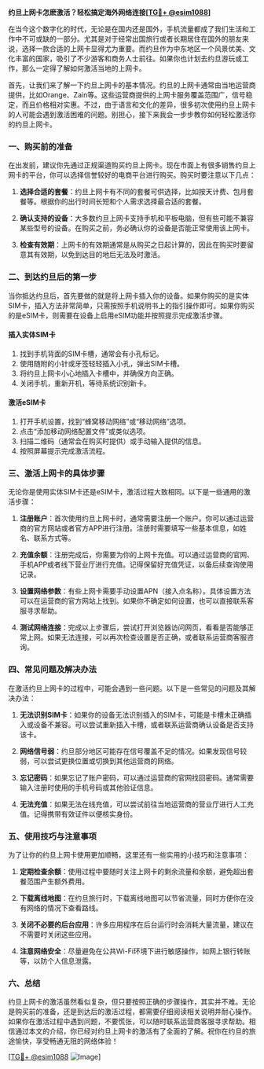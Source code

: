 **约旦上网卡怎麽激活？轻松搞定海外网络连接[[TG💪+ @esim1088](https://t.me/s/esim1088)]**

在当今这个数字化的时代，无论是在国内还是国外，手机流量都成了我们生活和工作中不可或缺的一部分。尤其是对于经常出国旅行或者长期居住在国外的朋友来说，选择一款合适的上网卡显得尤为重要。而约旦作为中东地区一个风景优美、文化丰富的国家，吸引了不少游客和商务人士前往。如果你也计划去约旦游玩或工作，那么一定得了解如何激活当地的上网卡。

首先，让我们来了解一下约旦上网卡的基本情况。约旦的上网卡通常由当地运营商提供，比如Orange、Zain等。这些运营商提供的上网卡服务覆盖范围广，信号稳定，而且价格相对实惠。不过，由于语言和文化的差异，很多初次使用约旦上网卡的人可能会遇到激活困难的问题。别担心，接下来我会一步步教你如何轻松激活你的约旦上网卡。

### **一、购买前的准备**

在出发前，建议你先通过正规渠道购买约旦上网卡。现在市面上有很多销售约旦上网卡的平台，你可以选择信誉较好的电商平台进行购买。购买时要注意以下几点：

1. **选择合适的套餐**：约旦上网卡有不同的套餐可供选择，比如按天计费、包月套餐等。根据你的出行时间长短和个人需求选择最合适的套餐。
   
2. **确认支持的设备**：大多数约旦上网卡支持手机和平板电脑，但有些可能不兼容某些型号的设备。在购买之前，务必确认你的设备是否能正常使用该上网卡。

3. **检查有效期**：上网卡的有效期通常是从购买之日起计算的，因此在购买时要留意其有效期，以免到达目的地后无法及时激活。

### **二、到达约旦后的第一步**

当你抵达约旦后，首先要做的就是将上网卡插入你的设备。如果你购买的是实体SIM卡，插入方法非常简单，只需按照手机说明书上的指引操作即可。如果你购买的是eSIM卡，则需要在设备上启用eSIM功能并按照提示完成激活步骤。

#### **插入实体SIM卡**
1. 找到手机背面的SIM卡槽，通常会有小孔标记。
2. 使用随附的小针或牙签轻轻插入小孔，弹出SIM卡槽。
3. 将约旦上网卡小心地插入卡槽中，并确保方向正确。
4. 关闭手机，重新开机，等待系统识别新卡。

#### **激活eSIM卡**
1. 打开手机设置，找到“蜂窝移动网络”或“移动网络”选项。
2. 点击“添加移动网络配置文件”或类似选项。
3. 扫描二维码（通常会在购买时提供）或手动输入提供的信息。
4. 按照屏幕提示完成激活流程。

### **三、激活上网卡的具体步骤**

无论你是使用实体SIM卡还是eSIM卡，激活过程大致相同。以下是一些通用的激活步骤：

1. **注册账户**：首次使用约旦上网卡时，通常需要注册一个账户。你可以通过运营商的官方网站或者官方APP进行注册。注册时需要填写一些基本信息，如姓名、联系方式等。

2. **充值余额**：注册完成后，你需要为你的上网卡充值。可以通过运营商的官网、手机APP或者线下营业厅进行充值。记得保留好充值凭证，以备后续查询使用记录。

3. **设置网络参数**：有些上网卡需要手动设置APN（接入点名称）。具体设置方法可以在运营商的官方网站上找到。如果你不确定如何设置，也可以直接联系客服寻求帮助。

4. **测试网络连接**：完成以上步骤后，尝试打开浏览器访问网页，看看是否能够正常上网。如果无法连接，可以再次检查设置是否正确，或者联系运营商客服咨询。

### **四、常见问题及解决办法**

在激活约旦上网卡的过程中，可能会遇到一些问题。以下是一些常见的问题及其解决办法：

1. **无法识别SIM卡**：如果你的设备无法识别插入的SIM卡，可能是卡槽未正确插入或设备不兼容。可以尝试重新插入卡槽，或者联系运营商确认设备是否支持该卡。

2. **网络信号弱**：约旦部分地区可能存在信号覆盖不足的情况。如果发现信号较弱，可以尝试更换位置或切换到其他运营商的网络。

3. **忘记密码**：如果忘记了账户密码，可以通过运营商的官网找回密码。通常需要输入注册时使用的手机号码或其他验证信息。

4. **无法充值**：如果无法在线充值，可以尝试前往当地运营商的营业厅进行人工充值。记得携带有效证件以便核实身份。

### **五、使用技巧与注意事项**

为了让你的约旦上网卡使用更加顺畅，这里还有一些实用的小技巧和注意事项：

1. **定期检查余额**：使用过程中要随时关注上网卡的剩余流量和余额，避免超出套餐范围产生额外费用。

2. **下载离线地图**：在约旦旅行时，下载离线地图可以节省流量，同时方便你在没有网络的情况下查看路线。

3. **关闭不必要的后台应用**：许多应用程序在后台运行时会消耗大量流量，建议在不需要时关闭这些应用。

4. **注意网络安全**：尽量避免在公共Wi-Fi环境下进行敏感操作，如网上银行转账等，以防个人信息泄露。

### **六、总结**

约旦上网卡的激活虽然看似复杂，但只要按照正确的步骤操作，其实并不难。无论是购买前的准备，还是到达后的激活过程，都需要仔细阅读相关说明并耐心操作。如果你在激活过程中遇到问题，不要慌张，可以随时联系运营商客服寻求帮助。相信通过本文的介绍，你已经对约旦上网卡的激活有了全面的了解。祝你在约旦的旅途愉快，享受畅通无阻的网络体验！

[[TG💪+ @esim1088](https://t.me/s/esim1088) ![Image](https://i.postimg.cc/4NQfJmqS/Snipaste-2025-05-13-00-14-12.png)]